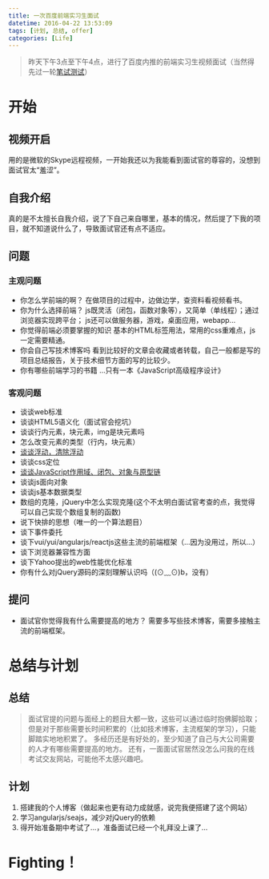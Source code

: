 ```yaml
---
title: 一次百度前端实习生面试
datetime: 2016-04-22 13:53:09
tags: [计划, 总结, offer]
categories: [Life]
---
```


> 昨天下午3点至下午4点，进行了百度内推的前端实习生视频面试（当然得先过一轮[笔试测试](https://github.com/cong25825933/person-list)）

# 开始
## 视频开启
用的是微软的Skype远程视频，一开始我还以为我能看到面试官的尊容的，没想到面试官太“羞涩”。
<!-- more -->
## 自我介绍
真的是不太擅长自我介绍，说了下自己来自哪里，基本的情况，然后提了下我的项目，就不知道说什么了，导致面试官还有点不适应。
## 问题
### 主观问题
- 你怎么学前端的啊？
        在做项目的过程中，边做边学，查资料看视频看书。
- 你为什么选择前端？
        js既灵活（闭包，函数对象等），又简单（单线程）；通过浏览器实现跨平台；
        js还可以做服务器，游戏，桌面应用，webapp...
- 你觉得前端必须要掌握的知识
        基本的HTML标签用法，常用的css重难点，js一定需要精通。
- 你会自己写技术博客吗
        看到比较好的文章会收藏或者转载，自己一般都是写的项目总结报告，关于技术细节方面的写的比较少。
- 你有哪些前端学习的书籍
        ...只有一本《JavaScript高级程序设计》


### 客观问题
- 谈谈web标准
- 谈谈HTML5语义化（面试官会挖坑）
- 谈谈行内元素，块元素，img是块元素吗
- 怎么改变元素的类型（行内，块元素）
- [谈谈浮动，清除浮动](http://www.cnblogs.com/zhongxinWang/archive/2013/03/27/2984764.html)
- 谈谈css定位
- [谈谈JavaScript作用域、闭包、对象与原型链](http://blog.csdn.net/zzulp/article/details/8144520)
- 谈谈js面向对象
- 谈谈js基本数据类型
- 数组的克隆，jQuery中怎么实现克隆(这个不太明白面试官考查的点，我觉得可以自己实现个数组复制的函数)
- 说下快排的思想（唯一的一个算法题目）
- 谈下事件委托
- 谈下vui/yui/angularjs/reactjs这些主流的前端框架（...因为没用过，所以...）
- 谈下浏览器兼容性方面
- 谈下Yahoo提出的web性能优化标准
- 你有什么对jQuery源码的深刻理解认识吗（(⊙﹏⊙)b，没有）

## 提问
- 面试官你觉得我有什么需要提高的地方？
        需要多写些技术博客，需要多接触主流的前端框架。

# 总结与计划
## 总结
> 面试官提的问题与面经上的题目大都一致，这些可以通过临时抱佛脚拾取；
> 但是对于那些需要长时间积累的（比如技术博客，主流框架的学习），只能脚踏实地地积累了。
> 多经历还是有好处的，至少知道了自己与大公司需要的人才有哪些需要提高的地方。
> 还有，一面面试官居然没怎么问我的在线考试交友网站，可能他不太感兴趣吧。

## 计划
1. 搭建我的个人博客（做起来也更有动力成就感，说完我便搭建了这个网站）
2. 学习angularjs/seajs，减少对jQuery的依赖
3. 得开始准备期中考试了...，准备面试已经一个礼拜没上课了...

# Fighting！
